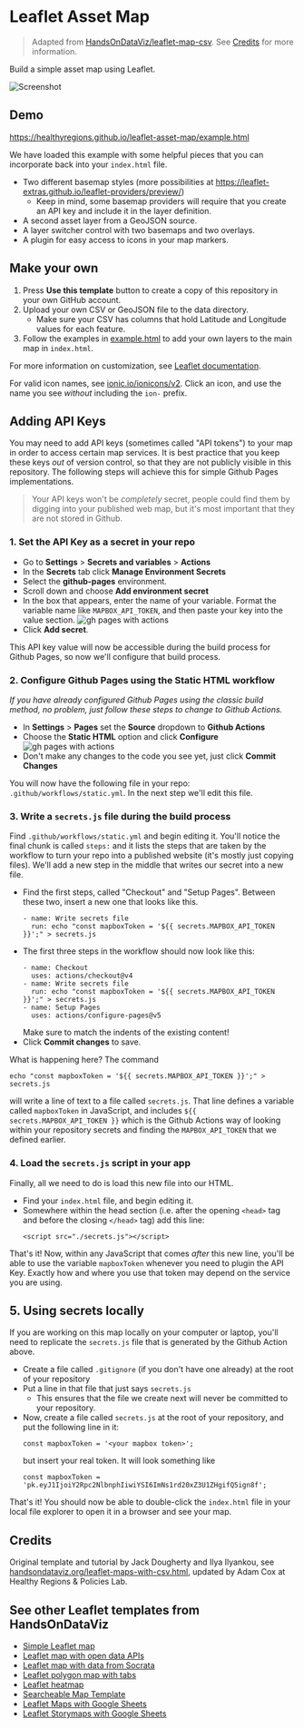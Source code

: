# Leaflet Asset Map

> Adapted from [HandsOnDataViz/leaflet-map-csv](https://github.com/HandsOnDataViz/leaflet-map-csv). See [Credits](#credits) for more information.

Build a simple asset map using Leaflet.

![Screenshot](./images/leaflet-example-map.jpg)

## Demo

https://healthyregions.github.io/leaflet-asset-map/example.html

We have loaded this example with some helpful pieces that you can incorporate back into your `index.html` file.

- Two different basemap styles (more possibilities at https://leaflet-extras.github.io/leaflet-providers/preview/)
    - Keep in mind, some basemap providers will require that you create an API key and include it in the layer definition.
- A second asset layer from a GeoJSON source.
- A layer switcher control with two basemaps and two overlays.
- A plugin for easy access to icons in your map markers.

## Make your own

1. Press **Use this template** button to create a copy of this repository in your own GitHub account.
2. Upload your own CSV or GeoJSON file to the data directory.
    - Make sure your CSV has columns that hold Latitude and Longitude values for each feature.
3. Follow the examples in [example.html](./example.html) to add your own layers to the main map in `index.html`.

For more information on customization, see [Leaflet documentation](https://leafletjs.com/).

For valid icon names, see [ionic.io/ionicons/v2](https://ionic.io/ionicons/v2). Click an icon, and use the name you see _without_ including the `ion-` prefix.

## Adding API Keys

You may need to add API keys (sometimes called "API tokens") to your map in order to access certain map services. It is best practice that you keep these keys _out_ of version control, so that they are not publicly visible in this repository. The following steps will achieve this for simple Github Pages implementations.

> Your API keys won't be _completely_ secret, people could find them by digging into your published web map, but it's most important that they are not stored in Github.

### 1. Set the API Key as a secret in your repo

- Go to **Settings** > **Secrets and variables** > **Actions**
- In the **Secrets** tab click **Manage Environment Secrets**
- Select the **github-pages** environment.
- Scroll down and choose **Add environment secret**
- In the box that appears, enter the name of your variable. Format the variable name like `MAPBOX_API_TOKEN`, and then paste your key into the value section.
    ![gh pages with actions](./images/set-env-secret.png)
- Click **Add secret**.

This API key value will now be accessible during the build process for Github Pages, so now we'll configure that build process.

### 2. Configure Github Pages using the Static HTML workflow

_If you have already configured Github Pages using the classic build method, no problem, just follow these steps to change to Github Actions._

- In **Settings** > **Pages** set the **Source** dropdown to **Github Actions**
- Choose the **Static HTML** option and click **Configure**
    ![gh pages with actions](./images/gh-configure-pages.png)
- Don't make any changes to the code you see yet, just click **Commit Changes**

You will now have the following file in your repo: `.github/workflows/static.yml`. In the next step we'll edit this file.

### 3. Write a `secrets.js` file during the build process

Find `.github/workflows/static.yml` and begin editing it. You'll notice the final chunk is called `steps:` and it lists the steps that are taken by the workflow to turn your repo into a published website (it's mostly just copying files). We'll add a new step in the middle that writes our secret into a new file.

- Find the first steps, called "Checkout" and "Setup Pages". Between these two, insert a new one that looks like this.
    ```
    - name: Write secrets file
      run: echo "const mapboxToken = '${{ secrets.MAPBOX_API_TOKEN }}';" > secrets.js
    ```
- The first three steps in the workflow should now look like this:
    ```
    - name: Checkout
      uses: actions/checkout@v4
    - name: Write secrets file
      run: echo "const mapboxToken = '${{ secrets.MAPBOX_API_TOKEN }}';" > secrets.js
    - name: Setup Pages
      uses: actions/configure-pages@v5
    ```
    Make sure to match the indents of the existing content!
- Click **Commit changes** to save.

What is happening here? The command

```
echo "const mapboxToken = '${{ secrets.MAPBOX_API_TOKEN }}';" > secrets.js
```

will write a line of text to a file called `secrets.js`. That line defines a variable called `mapboxToken` in JavaScript, and includes `${{ secrets.MAPBOX_API_TOKEN }}` which is the Github Actions way of looking within your repository secrets and finding the `MAPBOX_API_TOKEN` that we defined earlier.

### 4. Load the `secrets.js` script in your app

Finally, all we need to do is load this new file into our HTML.

- Find your `index.html` file, and begin editing it.
- Somewhere within the head section (i.e. after the opening `<head>` tag and before the closing `</head>` tag) add this line:
    ```
    <script src="./secrets.js"></script>
    ```

That's it! Now, within any JavaScript that comes _after_ this new line, you'll be able to use the variable `mapboxToken` whenever you need to plugin the API Key. Exactly how and where you use that token may depend on the service you are using.

## 5. Using secrets locally

If you are working on this map locally on your computer or laptop, you'll need to replicate the `secrets.js` file that is generated by the Github Action above.

- Create a file called `.gitignore` (if you don't have one already) at the root of your repository
- Put a line in that file that just says `secrets.js`
    - This ensures that the file we create next will never be committed to your repository.
- Now, create a file called `secrets.js` at the root of your repository, and put the following line in it:
    ```
    const mapboxToken = '<your mapbox token>';
    ```
    but insert your real token. It will look something like
    ```
    const mapboxToken = 'pk.eyJ1IjoiY2Rpc2NlbnphIiwiYSI6ImNs1rd20xZ3U1ZHgifQ5ign8f';
    ```

That's it! You should now be able to double-click the `index.html` file in your local file explorer to open it in a browser and see your map.

## Credits

Original template and tutorial by Jack Dougherty and Ilya Ilyankou, see [handsondataviz.org/leaflet-maps-with-csv.html](https://handsondataviz.org/leaflet-maps-with-csv.html), updated by Adam Cox at Healthy Regions & Policies Lab.

## See other Leaflet templates from HandsOnDataViz
* [Simple Leaflet map](https://github.com/HandsOnDataViz/leaflet-map-simple)
* [Leaflet map with open data APIs](https://github.com/HandsOnDataViz/leaflet-maps-open-data-apis)
* [Leaflet map with data from Socrata](https://github.com/HandsOnDataViz/leaflet-socrata)
* [Leaflet polygon map with tabs](https://github.com/HandsOnDataViz/leaflet-map-polygon-tabs)
* [Leaflet heatmap](https://github.com/HandsOnDataViz/leaflet-heatmap)
* [Searcheable Map Template](https://github.com/HandsOnDataViz/searchable-map-template-csv)
* [Leaflet Maps with Google Sheets](https://github.com/HandsOnDataViz/leaflet-maps-with-google-sheets)
* [Leaflet Storymaps with Google Sheets](https://github.com/HandsOnDataViz/leaflet-storymaps-with-google-sheets)
